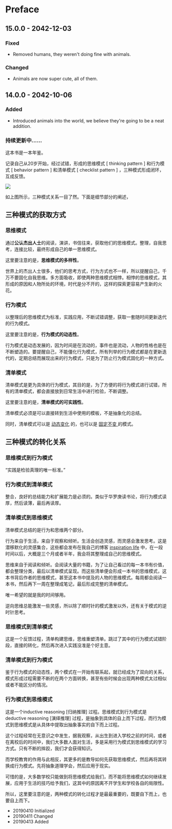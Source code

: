 # Preface

## 15.0.0 - 2042-12-03

### Fixed

* Removed humans, they weren't doing fine with animals.

### Changed

* Animals are now super cute, all of them.

## 14.0.0 - 2042-10-06

### Added

* Introduced animals into the world, we believe they're going to be a neat addition.

### 持续更新中......

这本书是一本年鉴。

记录自己从20岁开始，经过试错，形成的思维模式 \[ thinking pattern \] 和行为模式 \[ behavior pattern \] 和清单模式 \[ checklist pattern \] ，三种模式形成闭环，互成反馈。

![](http://cdn.xranzhao.cn/almanac.png)

如上图所示，三种模式关系一目了然。下面是细节部分的阐述，

## 三种模式的获取方式

### 思维模式

通过**公认杰出人士**的阅读，演讲，书信往来，获取他们的思维模式。整理，自我思考，连接比较，最终形成自己的单一思维模式。

这里要注意的是，**思维模式的多样性**。

世界上的杰出人士很多，他们的思考方式，行为方式也不一样，所以提醒自己，千万不要固化自我思维。多方面吸收，即使两种思维模式相悖。相悖的思维模式，其形成的原因和人物所处的环境，时代是分不开的，这样的探索更容易产生新的火花。

### 行为模式

以整理后的思维模式为标准，实践应用，不断试错调整，获取一套随时间更新迭代的行为模式。

这里要注意的是，**行为模式的动态性**。

行为模式是动态发展的，因为时间是在流动的，事件也是流动，人物的性格也是在不断塑造的。要提醒自己，不能僵化行为模式，所有列举的行为模式都是在更新迭代的，定期总结而展现出来的行为模式，只是为了防止行为模式固化的一种方式。

### 清单模式

清单模式是更为具体的行为模式，其目的是，为了方便的将行为模式进行试错，所有的清单模式，都会直接放到日常生活中进行检验，不断调整。

这里要注意的是，**清单模式的可实践性**。

清单模式必须是可以直接转到生活中使用的模板，不是抽象化的总结。

同时，清单模式可以是 [动态变化](https://almanac.xranzhao.cn/qing-dan-mo-shi/20190411-0) 的，也可以是 [固定不变 ](https://almanac.xranzhao.cn/qing-dan-mo-shi/20190410-1)的模式。

## 三种模式的转化关系

### 思维模式到行为模式

“实践是检验真理的唯一标准。”

### 行为模式到清单模式

整合，良好的总结能力和扩展能力是必须的。类似于华罗庚读书论，将行为模式读厚，然后读薄，最后再读厚。

### 清单模式到思维模式

清单模式总结的是行为和思维两个部分。

行为来自于生活，来自于观察和倾听。生活会创造灵感，而灵感会激发思考。这是潜移默化的灵感集合，这些都会发布在我自己的博客 [inspiration life](http://xranzhao.cn/tags/LI) 中，在一段时间以后，大概是三个月或者半年，我会将其整理成自己的思维模式。

思维来自于阅读和倾听。会阅读大量的书籍，为了让自己看过的每一本书有价值，都会整理分类，最后以清单模式呈现。而这些清单便会形成一本书的思维模式，这本书背后作者的思维模式，甚至这本书中提及的人物的思维模式。每周都会阅读一本书，然后再下一周在整理成笔记，最后形成完整的清单模式。

唯一希望的就是我的时间够用。

逆向思维总能激发一些灵感，所以除了顺时针的模式激发以外，还有关于模式的逆时针思考。

### 思维模式到清单模式

这是一个反馈过程，清单构建思维，思维重塑清单。跳过了其中的行为模式试错阶段，直接的转化，然后再次进入实践没准是个好主意。

### 清单模式到行为模式

鉴于行为模式的动态性，两个模式在一开始有联系起，就已经成为了双向的关系，模式形成过程需要不断的在两个方面转换，甚至有些时候会出现两种模式太过相似或者不能区分的情况。

### 行为模式到思维模式

这是一个inductive reasoning \[归纳推理\] 过程。思维模式到行为模式是 deductive reasoning \[演绎推理\] 过程，是抽象到具体的自上而下过程，而行为模式到思维模式是从具体中提取出抽象事实的自下而上过程。

这个过程经常在无意识之中发生，据我观察，从出生到进入学校之前的时间，或者在离校后的时间中，我们大多数人面对生活，多是采用行为模式到思维模式的学习方式。只有不断的摔跤，我们才会获得知识。

而学校教育的作用与此相反，其更多的是教导如何先获取思维模式，然后再将其转换成行为模式。先将抽象道理学会，然后应用于现实。

可惜的是，大多数学校只能做到将思维模式给我们，而不能将思维模式如何继续发展，应用于生活的技巧给予我们，这其中的原因离不开学生和学校各自的局限性。

所以，这里要注意的是，两种模式的转化过程才是最最重要的，既要自下而上，也要自上而下。

* 20190410 Initialized
* 20190411 Changed
* 20190413 Added

